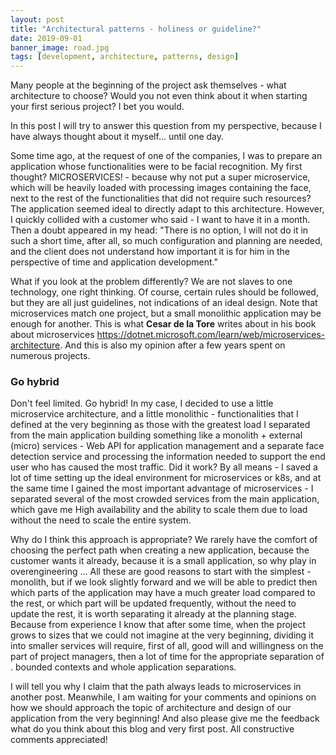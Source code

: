 ```yaml
---
layout: post
title: "Architectural patterns - holiness or guideline?"
date: 2019-09-01
banner_image: road.jpg
tags: [development, architecture, patterns, design]
---
```


Many people at the beginning of the project ask themselves - what architecture to choose? Would you not even think about it when starting your first serious project? I bet you would.

In this post I will try to answer this question from my perspective, because I have always thought about it myself... until one day.

<!--more-->

Some time ago, at the request of one of the companies, I was to prepare an application whose functionalities were to be facial recognition. My first thought? MICROSERVICES! - because why not put a super microservice, which will be heavily loaded with processing images containing the face, next to the rest of the functionalities that did not require such resources? The application seemed ideal to directly adapt to this architecture. However, I quickly collided with a customer who said - I want to have it in a month. Then a doubt appeared in my head: "There is no option, I will not do it in such a short time, after all, so much configuration and planning are needed, and the client does not understand how important it is for him in the perspective of time and application development."

What if you look at the problem differently? We are not slaves to one technology, one right thinking. Of course, certain rules should be followed, but they are all just guidelines, not indications of an ideal design. Note that microservices match one project, but a small monolithic application may be enough for another. This is what **Cesar de la Tore** writes about in his book about microservices https://dotnet.microsoft.com/learn/web/microservices-architecture.
And this is also my opinion after a few years spent on numerous projects.

### Go hybrid

Don't feel limited. Go hybrid! In my case, I decided to use a little microservice architecture, and a little monolithic - functionalities that I defined at the very beginning as those with the greatest load I separated from the main application building something like a monolith + external (micro) services - Web API for application management and a separate face detection service and processing the information needed to support the end user who has caused the most traffic. Did it work? By all means - I saved a lot of time setting up the ideal environment for microservices or k8s, and at the same time I gained the most important advantage of microservices - I separated several of the most crowded services from the main application, which gave me High availability and the ability to scale them due to load without the need to scale the entire system.

Why do I think this approach is appropriate? We rarely have the comfort of choosing the perfect path when creating a new application, because the customer wants it already, because it is a small application, so why play in overengineering ... All these are good reasons to start with the simplest - monolith, but if we look slightly forward and we will be able to predict then which parts of the application may have a much greater load compared to the rest, or which part will be updated frequently, without the need to update the rest, it is worth separating it already at the planning stage. Because from experience I know that after some time, when the project grows to sizes that we could not imagine at the very beginning, dividing it into smaller services will require, first of all, good will and willingness on the part of project managers, then a lot of time for the appropriate separation of . bounded contexts and whole application separations.

I will tell you why I claim that the path always leads to microservices in another post. Meanwhile, I am waiting for your comments and opinions on how we should approach the topic of architecture and design of our application from the very beginning! And also please give me the feedback what do you think about this blog and very first post. All constructive comments appreciated!
